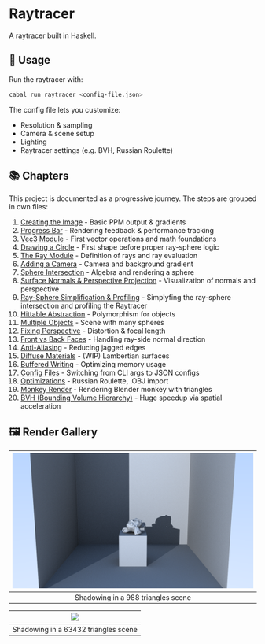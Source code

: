# Raytracer

A raytracer built in Haskell.

## 🚀 Usage

Run the raytracer with:

```bash
cabal run raytracer <config-file.json>
```

The config file lets you customize:

- Resolution & sampling
- Camera & scene setup
- Lighting
- Raytracer settings (e.g. BVH, Russian Roulette)

## 📚 Chapters

This project is documented as a progressive journey. The steps are grouped in own files:

1. [Creating the Image](./docs/01_image.md) - Basic PPM output & gradients
2. [Progress Bar](./docs/02_progress_bar.md) - Rendering feedback & performance tracking
3. [Vec3 Module](./docs/03_vec3.md) - First vector operations and math foundations
4. [Drawing a Circle](./docs/04_circle.md) - First shape before proper ray-sphere logic
5. [The Ray Module](./docs/05_ray.md) - Definition of rays and ray evaluation
6. [Adding a Camera](./docs/06_camera.md) - Camera and background gradient
7. [Sphere Intersection](./docs/07_sphere.md) - Algebra and rendering a sphere
8. [Surface Normals & Perspective Projection](./docs/08_normals_and_perspective.md) - Visualization of normals and perspective
9. [Ray-Sphere Simplification & Profiling](./docs/09_simplifications_and_profiling.md) - Simplyfing the ray-sphere intersection and profiling the Raytracer
10. [Hittable Abstraction](./docs/10_hittable_abstraction.md) - Polymorphism for objects
11. [Multiple Objects](./docs/11_multiple_objects.md) - Scene with many spheres
12. [Fixing Perspective]() - Distortion & focal length
13. [Front vs Back Faces]() - Handling ray-side normal direction
14. [Anti-Aliasing]() - Reducing jagged edges
15. [Diffuse Materials]() - (WIP) Lambertian surfaces
16. [Buffered Writing]() - Optimizing memory usage
17. [Config Files]() - Switching from CLI args to JSON configs
18. [Optimizations]() - Russian Roulette, .OBJ import
19. [Monkey Render]() - Rendering Blender monkey with triangles
20. [BVH (Bounding Volume Hierarchy)]() - Huge speedup via spatial acceleration

## 🖼️ Render Gallery

| ![](./docs/media/other/complicated_scene.png) |
| :----------------: |
| Shadowing in a 988 triangles scene  |

| ![](./docs/media/) |
| :----------------: |
| Shadowing in a 63432 triangles scene |
